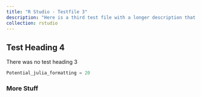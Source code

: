 ```yaml
---
title: "R Studio - Testfile 3"
description: "Here is a third test file with a longer description that means absolutely nothing except to be very extremely verbose to see if it continues to be written out in the index page so that we can continue to write longer descriptions even though this is a run on sentence for absolutely no reason whatsoever at all and maybe this is the finish of this sentence but probably not since it seems like it continues to be drawn out forever and ever and ever and ever and ever for over 500 characters. The End."
collection: rstudio
---
```


## Test Heading 4

There was no test heading 3

```julia
Potential_julia_formatting = 20

```

### More Stuff